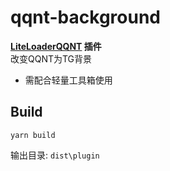 # qqnt-background
**[LiteLoaderQQNT](https://github.com/LiteLoaderQQNT/LiteLoaderQQNT) 插件**  
改变QQNT为TG背景
- 需配合轻量工具箱使用
## Build

`yarn build`

输出目录: `dist\plugin`
